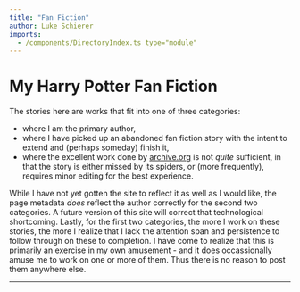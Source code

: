 ```yaml
---
title: "Fan Fiction"
author: Luke Schierer
imports:
  - /components/DirectoryIndex.ts type="module"
---
```


# My Harry Potter Fan Fiction

The stories here are works that fit into one of three categories:

* where I am the primary author,
* where I have picked up an abandoned fan fiction story with the intent to extend and
(perhaps someday) finish it,
* where the excellent work done by [archive.org] is not *quite* sufficient, in that the story is either missed by its spiders, or (more frequently), requires minor editing for the best experience.

While I have not yet gotten the site to reflect it as well as I would like, the page metadata *does* reflect the author correctly for the second two categories.  A future version of this site will correct that technological shortcoming. Lastly, for the first two categories, the more I work on these stories, the
more I realize that I lack the attention span and persistence to follow through
on these to completion.  I have come to realize that this is primarily an exercise in my own amusement - and it does occassionally amuse me to work on one or more of them.  Thus there is no reason to post them anywhere else.

[archive.org]: https://www.archive.org
---

<directory-index directory="/FanFiction/" ></directory-index>
